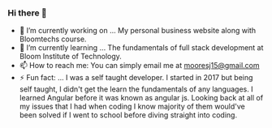 ### Hi there 👋

- 🔭 I’m currently working on ... My personal business website along with Bloomtechs course.
- 🌱 I’m currently learning ... The fundamentals of full stack development at Bloom Institute of Technology.
- 📫 How to reach me: You can simply email me at mooresj15@gmail.com
- ⚡ Fun fact: ... I was a self taught developer. I started in 2017 but being self taught, I didn't get the learn the fundamentals of any languages. I learned Angular before it was known as angular js. Looking back at all of my issues that I had when coding I know majority of them would've been solved if I went to school before diving straight into coding.
